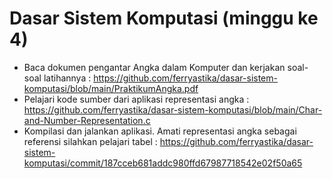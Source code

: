 # Dasar Sistem Komputasi (minggu ke 4)
- Baca dokumen pengantar Angka dalam Komputer dan kerjakan soal-soal latihannya : https://github.com/ferryastika/dasar-sistem-komputasi/blob/main/PraktikumAngka.pdf
- Pelajari kode sumber dari aplikasi representasi angka : https://github.com/ferryastika/dasar-sistem-komputasi/blob/main/Char-and-Number-Representation.c
- Kompilasi dan jalankan aplikasi. Amati representasi angka sebagai referensi silahkan pelajari tabel : https://github.com/ferryastika/dasar-sistem-komputasi/commit/187cceb681addc980ffd67987718542e02f50a65 
